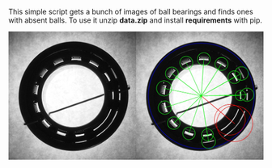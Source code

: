 This simple script gets a bunch of images of ball bearings and finds ones with absent balls. To use it unzip **data.zip** and install **requirements** with pip.

![Result image](https://github.com/Krommesis/find_defect_bearing_opencv/blob/main/result.jpg "Result image")
